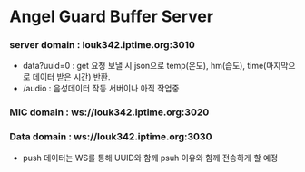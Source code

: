 # Angel Guard Buffer Server

### server domain : louk342.iptime.org:3010
- data?uuid=0 : get 요청 보낼 시 json으로 temp(온도), hm(습도), time(마지막으로 데이터 받은 시간) 반환.
- /audio : 음성데이터 작동 서버이나 아직 작업중

### MIC domain : ws://louk342.iptime.org:3020
### Data domain : ws://louk342.iptime.org:3030
- push 데이터는 WS를 통해 UUID와 함께 psuh 이유와 함께 전송하게 할 예정
